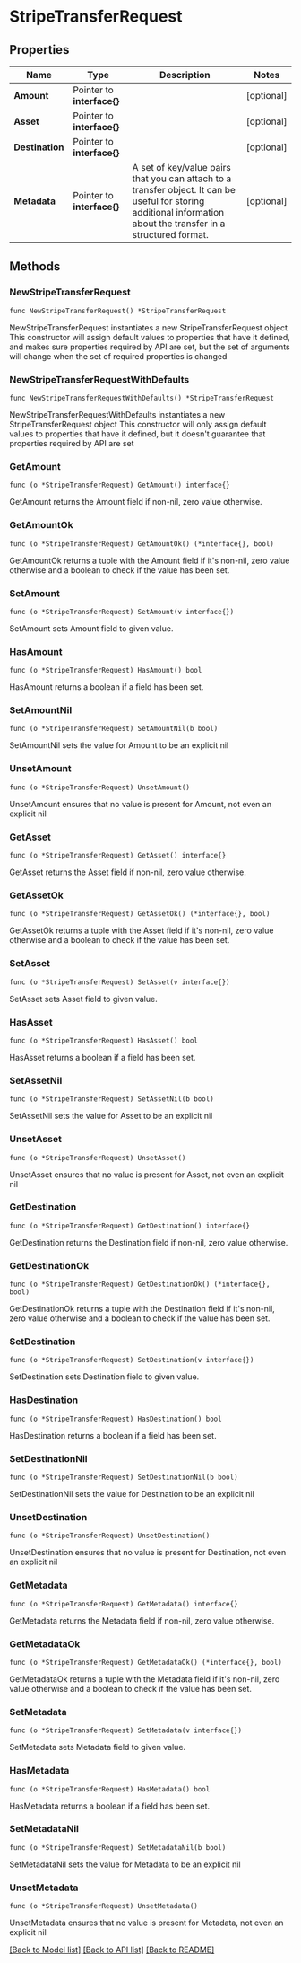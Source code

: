 # StripeTransferRequest

## Properties

Name | Type | Description | Notes
------------ | ------------- | ------------- | -------------
**Amount** | Pointer to **interface{}** |  | [optional] 
**Asset** | Pointer to **interface{}** |  | [optional] 
**Destination** | Pointer to **interface{}** |  | [optional] 
**Metadata** | Pointer to **interface{}** | A set of key/value pairs that you can attach to a transfer object. It can be useful for storing additional information about the transfer in a structured format.  | [optional] 

## Methods

### NewStripeTransferRequest

`func NewStripeTransferRequest() *StripeTransferRequest`

NewStripeTransferRequest instantiates a new StripeTransferRequest object
This constructor will assign default values to properties that have it defined,
and makes sure properties required by API are set, but the set of arguments
will change when the set of required properties is changed

### NewStripeTransferRequestWithDefaults

`func NewStripeTransferRequestWithDefaults() *StripeTransferRequest`

NewStripeTransferRequestWithDefaults instantiates a new StripeTransferRequest object
This constructor will only assign default values to properties that have it defined,
but it doesn't guarantee that properties required by API are set

### GetAmount

`func (o *StripeTransferRequest) GetAmount() interface{}`

GetAmount returns the Amount field if non-nil, zero value otherwise.

### GetAmountOk

`func (o *StripeTransferRequest) GetAmountOk() (*interface{}, bool)`

GetAmountOk returns a tuple with the Amount field if it's non-nil, zero value otherwise
and a boolean to check if the value has been set.

### SetAmount

`func (o *StripeTransferRequest) SetAmount(v interface{})`

SetAmount sets Amount field to given value.

### HasAmount

`func (o *StripeTransferRequest) HasAmount() bool`

HasAmount returns a boolean if a field has been set.

### SetAmountNil

`func (o *StripeTransferRequest) SetAmountNil(b bool)`

 SetAmountNil sets the value for Amount to be an explicit nil

### UnsetAmount
`func (o *StripeTransferRequest) UnsetAmount()`

UnsetAmount ensures that no value is present for Amount, not even an explicit nil
### GetAsset

`func (o *StripeTransferRequest) GetAsset() interface{}`

GetAsset returns the Asset field if non-nil, zero value otherwise.

### GetAssetOk

`func (o *StripeTransferRequest) GetAssetOk() (*interface{}, bool)`

GetAssetOk returns a tuple with the Asset field if it's non-nil, zero value otherwise
and a boolean to check if the value has been set.

### SetAsset

`func (o *StripeTransferRequest) SetAsset(v interface{})`

SetAsset sets Asset field to given value.

### HasAsset

`func (o *StripeTransferRequest) HasAsset() bool`

HasAsset returns a boolean if a field has been set.

### SetAssetNil

`func (o *StripeTransferRequest) SetAssetNil(b bool)`

 SetAssetNil sets the value for Asset to be an explicit nil

### UnsetAsset
`func (o *StripeTransferRequest) UnsetAsset()`

UnsetAsset ensures that no value is present for Asset, not even an explicit nil
### GetDestination

`func (o *StripeTransferRequest) GetDestination() interface{}`

GetDestination returns the Destination field if non-nil, zero value otherwise.

### GetDestinationOk

`func (o *StripeTransferRequest) GetDestinationOk() (*interface{}, bool)`

GetDestinationOk returns a tuple with the Destination field if it's non-nil, zero value otherwise
and a boolean to check if the value has been set.

### SetDestination

`func (o *StripeTransferRequest) SetDestination(v interface{})`

SetDestination sets Destination field to given value.

### HasDestination

`func (o *StripeTransferRequest) HasDestination() bool`

HasDestination returns a boolean if a field has been set.

### SetDestinationNil

`func (o *StripeTransferRequest) SetDestinationNil(b bool)`

 SetDestinationNil sets the value for Destination to be an explicit nil

### UnsetDestination
`func (o *StripeTransferRequest) UnsetDestination()`

UnsetDestination ensures that no value is present for Destination, not even an explicit nil
### GetMetadata

`func (o *StripeTransferRequest) GetMetadata() interface{}`

GetMetadata returns the Metadata field if non-nil, zero value otherwise.

### GetMetadataOk

`func (o *StripeTransferRequest) GetMetadataOk() (*interface{}, bool)`

GetMetadataOk returns a tuple with the Metadata field if it's non-nil, zero value otherwise
and a boolean to check if the value has been set.

### SetMetadata

`func (o *StripeTransferRequest) SetMetadata(v interface{})`

SetMetadata sets Metadata field to given value.

### HasMetadata

`func (o *StripeTransferRequest) HasMetadata() bool`

HasMetadata returns a boolean if a field has been set.

### SetMetadataNil

`func (o *StripeTransferRequest) SetMetadataNil(b bool)`

 SetMetadataNil sets the value for Metadata to be an explicit nil

### UnsetMetadata
`func (o *StripeTransferRequest) UnsetMetadata()`

UnsetMetadata ensures that no value is present for Metadata, not even an explicit nil

[[Back to Model list]](../README.md#documentation-for-models) [[Back to API list]](../README.md#documentation-for-api-endpoints) [[Back to README]](../README.md)


